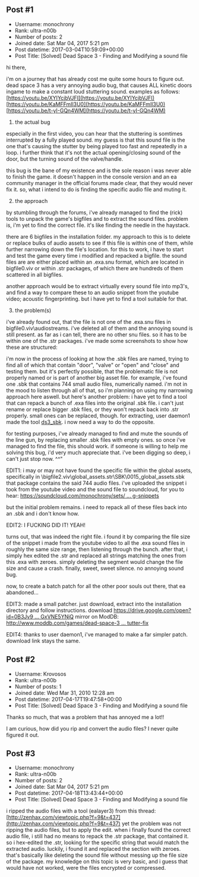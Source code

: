 ## Post #1
- Username: monochrony
- Rank: ultra-n00b
- Number of posts: 2
- Joined date: Sat Mar 04, 2017 5:21 pm
- Post datetime: 2017-03-04T10:59:09+00:00
- Post Title: [Solved] Dead Space 3  - Finding and Modifying a sound file

hi there,

i'm on a journey that has already cost me quite some hours to figure out. dead space 3 has a very annoying audio bug, that causes ALL kinetic doors ingame to make a constant loud stuttering sound. examples as follows:
[https://youtu.be/XYIYcjbVJFI](https://youtu.be/XYIYcjbVJFI)
[https://youtu.be/KaMFFmIl3U0](https://youtu.be/KaMFFmIl3U0)
[https://youtu.be/t-yI-GQn4WM](https://youtu.be/t-yI-GQn4WM)

1. the actual bug

especially in the first video, you can hear that the stuttering is somtimes interrupted by a fully played sound. my guess is that this sound file is the one that's causing the stutter by being played too fast and repeatedly in a loop. i further think that it's not the actual opening/closing sound of the door, but the turning sound of the valve/handle.

this bug is the bane of my existence and is the sole reason i was never able to finish the game. it doesn't happen in the console version and an ea community manager in the official forums made clear, that they would never fix it. 
so, what i intend to do is finding the specific audio file and muting it.


2. the approach

by stumbling through the forums, i've already managed to find the (rick) tools to unpack the game's bigfiles and to extract the sound files. problem is, i'm yet to find the correct file. it's like finding the needle in the haystack.

there are 6 bigfiles in the installation folder. my approach to this is to delete or replace bulks of audio assets to see if this file is within one of them, while further narrowing down the file's location. for this to work, i have to start and test the game every time i modified and repacked a bigfile. the sound files are are either placed within an .exa.snu format, which are located in bigfile0.viv or within .str packages, of which there are hundreds of them scattered in all bigfiles.

another approach would be to extract virtually every sound file into mp3's, and find a way to compare these to an audio snippet from the youtube video; acoustic fingerprinting. but i have yet to find a tool suitable for that.

3. the problem(s)

i've already found out, that the file is not one of the .exa.snu files in bigfile0.viv\audiostreams\. i've deleted all of them and the annoying sound is still present. as far as i can tell, there are no other snu files. so it has to be within one of the .str packages. i've made some screenshots to show how these are structured:









i'm now in the process of looking at how the .sbk files are named, trying to find all of which that contain "door", "valve" or "open" and "close" and testing them. but it's perfectly possible, that the problematic file is not properly named or is part of another big asset file. for example, i've found one .sbk that contains 744 small audio files, numerically named. i'm not in the mood to listen through all of that, so i'm planning on using my narrowing approach here aswell. but here's another problem: i have yet to find a tool that can repack a bunch of .exa files into the original .sbk file. i can't just rename or replace bigger .sbk files, or they won't repack back into .str properly. small ones can be replaced, though. for extracting, user daemon1 made the tool [ds3_sbk](http://forum.xentax.com/viewtopic.php?f=10&t=12716&hilit=dead+space+3). i now need a way to do the opposite.


for testing purposes, i've already managed to find and mute the sounds of the line gun, by replacing smaller .sbk files with empty ones. so once i've managed to find the file, this should work. if someone is willing to help me solving this bug, i'd very much appreciate that. i've been digging so deep, i can't just stop now. ^^"


EDIT1: i may or may not have found the specific file within the global assets, specifically in \bigfile2.viv\global_assets.str\SBK\0015_global_assets.sbk
that package contains the said 744 audio files. i've uploaded the snippet i took from the youtube video and the sound file to soundcloud, for you to hear: [https://soundcloud.com/monochrony/sets/ ... g-snippets](https://soundcloud.com/monochrony/sets/dead-space-3-door-sound-bug-snippets)

but the initial problem remains. i need to repack all of these files back into an .sbk and i don't know how.

EDIT2: I FUCKING DID IT! YEAH!

turns out, that was indeed the right file. i found it by comparing the file size of the snippet i made from the youtube video to all the .exa sound files in roughly the same size range, then listening through the bunch. after that, i simply hex edited the .str and replaced all strings matching the ones from this .exa with zeroes. simply deleting the segment would change the file size and cause a crash. finally, sweet, sweet silence. no annoying sound bug. 

now, to create a batch patch for all the other poor souls out there, that ea abandoned...

EDIT3: made a small patcher. just download, extract into the installation directory and follow instructions.
download [https://drive.google.com/open?id=0B3Jv9 ... GxVNE5YNjQ](https://drive.google.com/open?id=0B3Jv9BvjwGHtUWNDcGxVNE5YNjQ)
mirror on ModDB: [http://www.moddb.com/games/dead-space-3 ... tutter-fix](http://www.moddb.com/games/dead-space-3/downloads/kinesis-door-audio-stutter-fix)

EDIT4: thanks to user daemon1, i've managed to make a far simpler patch. download link stays the same.
## Post #2
- Username: Krovosos
- Rank: ultra-n00b
- Number of posts: 1
- Joined date: Wed Mar 31, 2010 12:28 am
- Post datetime: 2017-04-17T19:47:58+00:00
- Post Title: [Solved] Dead Space 3  - Finding and Modifying a sound file

Thanks so much, that was a problem that has annoyed me a lot!!

I am curious, how did you rip and convert the audio files?
I never quite figured it out.
## Post #3
- Username: monochrony
- Rank: ultra-n00b
- Number of posts: 2
- Joined date: Sat Mar 04, 2017 5:21 pm
- Post datetime: 2017-04-18T13:43:44+00:00
- Post Title: [Solved] Dead Space 3  - Finding and Modifying a sound file

i ripped the audio files with a tool (ealayer3) from this thread: [http://zenhax.com/viewtopic.php?f=9&t=437](http://zenhax.com/viewtopic.php?f=9&t=437)
yet the problem was not ripping the audio files, but to apply the edit. when i finally found the correct audio file, i still had no means to repack the .str package, that contained it. so i hex-edited the .str, looking for the specific string that would match the extracted audio. luckily, i found it and replaced the section with zeroes. that's basically like deleting the sound file without messing up the file size of the package. my knowledge on this topic is very basic, and i guess that would have not worked, were the files encrypted or compressed.

